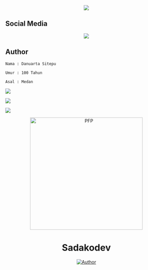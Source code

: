 <p align="center">
<a href=""><img align="center" src="https://github-cardname.caliph.my.id/api?name=Danu57P&description=Hi%2C%20I'm%20a%20Novice%20Programmer%2C%20Nice%20to%20meet%20you&image=https://avatars.githubusercontent.com/sadakodev2002&usqp=CAU&backgroundColor=%&&github=sadakodev2002&pattern=ticTacToe&colorPattern=%23eaeaea&site=WATASHI%2C%WIBU%20INDONESIA"/></a>
</p>

## Social Media

<p align="center"> <a href="https://wa.me/+6287762402201"><img src="https://img.shields.io/badge/WhatsApp-25D366?style=for- the-badge&logo=whatsapp&logoColor=white " /></p></a>

## Author

```Nama : Danuarta Sitepu```

```Umur : 100 Tahun ```

```Asal : Medan ```


<p align="left">
<img src="https://github-readme-stats.vercel.app/api?username=sadakodev2002&bg_color=30,e96443,904e95&title_color=fff&text_color=fff&count_private=true&include_all_commits=true&icon_color=fff&hide_border=false&show_icons=false" /></a>
</p> 

<p align="left">
  <a href="https://github.com/sadakodev2002"><img src="https://github-readme-stats.vercel.app/api/top-langs?username=caliphdev&bg_color=30,e96443,904e95&title_color=fff&text_color=fff&hide_border=true&hide_title=false&show_icons=true&layout=compact&langs_count=10" /></a>
</p>

<p align="left">
<a href="//github.com/sadakodev2002"><img src="https://github-readme-stats.vercel.app/api/top-langs/?username=caliphdev"></a>
</p>


<div align="center">
<img src="https://avatars.githubusercontent.com/sadakodev2002" width="350" height="350" border="0" alt="PFP">
  
  
# Sadakodev

<p align="center">
  <a href="https://github.com/sadakodev2002"><img title="Author" src="https://img.shields.io/badge/Developer-Sadakodev--2002-blueviolet.svg?style=for-the-badge&logo=github" /></a>
</p>
